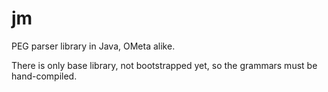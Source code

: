jm
==

PEG parser library in Java, OMeta alike.

There is only base library, not bootstrapped yet, so the grammars must be hand-compiled.
